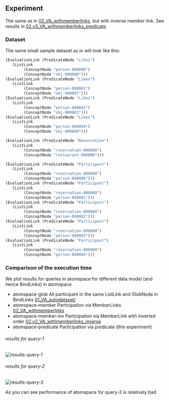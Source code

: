 ﻿## Experiment

The same as in [02_VA_withmemberlinks](../02_VA_withmemberlinks/),
but with inverse member link. See results in
[02.v3_VA_withmemberlinks_predicate](../02.v3_VA_withmemberlinks_predicate/).

### Dataset

The same small sample dataset as in  will look like this:

```scheme
(EvaluationLink (PredicateNode "Likes")
   (ListLink
        (ConceptNode "person-000000")
        (ConceptNode "obj-000000")))
(EvaluationLink (PredicateNode "Likes")
   (ListLink
        (ConceptNode "person-000001")
        (ConceptNode "obj-000001")))
(EvaluationLink (PredicateNode "Likes")
   (ListLink
        (ConceptNode "person-000002")
        (ConceptNode "obj-000003")))
(EvaluationLink (PredicateNode "Likes")
   (ListLink
        (ConceptNode "person-000004")
        (ConceptNode "obj-000000")))

(EvaluationLink (PredicateNode "Reservation")
   (ListLink
        (ConceptNode "reservation-000000")
        (ConceptNode "restaurant-000000")))

(EvaluationLink (PredicateNode "Participant")
   (ListLink
        (ConceptNode "reservation-000000")
        (ConceptNode "person-000000")))
(EvaluationLink (PredicateNode "Participant")
   (ListLink
        (ConceptNode "reservation-000000")
        (ConceptNode "person-000001")))
(EvaluationLink (PredicateNode "Participant")
   (ListLink
        (ConceptNode "reservation-000000")
        (ConceptNode "person-000002")))
(EvaluationLink (PredicateNode "Participant")
   (ListLink
        (ConceptNode "reservation-000000")
        (ConceptNode "person-000003")))
(EvaluationLink (PredicateNode "Participant")
   (ListLink
        (ConceptNode "reservation-000000")
        (ConceptNode "person-000004")))
```

### Comparison of the execution time

We plot results for queries in atomspace for different data model (and hence BindLinks) in atomspace 

* atomspace-glob  All participant in the same ListLink and GlobNode in BindLinks [01_VA_autodataset/](../01_VA_autodataset/)
* atomspace-member Participation via MemberLinks [02_VA_withmemberlinks](../02_VA_withmemberlinks)
* atomspace-member-inv  Participation via MemberLink with inverted order  [02.v2_VA_withmemberlinks_inverse](../02.v2_VA_withmemberlinks_inverse)
* atomspace-predicate  Participation via predicate  (this experiment)

###### results for query-1

![results-query-1](time_check/cmp_atomspace_req1.png)

###### results for query-2

![results-query-2](time_check/cmp_atomspace_req2.png)

As you can see performance of atomspace for query-2 is relatively bad
